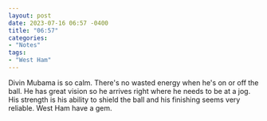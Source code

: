 ```yaml
---
layout: post
date: 2023-07-16 06:57 -0400
title: "06:57"
categories:
- "Notes"
tags:
- "West Ham"
---
```


Divin Mubama is so calm. There's no wasted energy when he's on or off the ball. He has great vision so he arrives right where he needs to be at a jog. His strength is his ability to shield the ball and his finishing seems very reliable. West Ham have a gem. 
